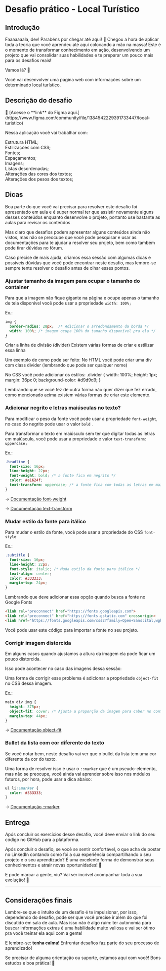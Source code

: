 # Desafio prático - Local Turístico

## Introdução

Faaaaaaala, dev! Parabéns por chegar até aqui! 💜
Chegou a hora de aplicar toda a teoria que você aprendeu até aqui colocando a mão na massa!
Este é o momento de transformar conhecimento em ação, desenvolvendo um projeto que vai consolidar suas habilidades e te preparar um pouco mais para os desafios reais!

Vamos lá? 🚀

Você vai desenvolver uma página web com informações sobre um determinado local turístico.

## Descrição do desafio

<aside>
💜 [Acesse o **link** do Figma aqui.](https://www.figma.com/community/file/1384542229391733447/local-turistico)

</aside>

Nessa aplicação você vai trabalhar com:

<aside>Estrutura HTML;</aside>

<aside>Estilizações com CSS;</aside>

<aside>Fontes;</aside>

<aside>Espaçamentos;</aside>

<aside>Imagens;</aside>

<aside>Listas desordenadas;</aside>

<aside>Alterações das cores dos textos;</aside>

<aside>Alterações dos pesos dos textos;</aside>

## Dicas

Boa parte do que você vai precisar para resolver este desafio foi apresentado em aula e é super normal ter que assistir novamente alguns desses conteúdos enquanto desenvolve o projeto, portanto use bastante as aulas para revisar os conteúdos.

Mas claro que desafios podem apresentar alguns conteúdos ainda não vistos, mas não se preocupe que você pode pesquisar e usar as documentações para te ajudar a resolver seu projeto, bem como também pode tirar dúvidas no fórum.

Caso precise de mais ajuda, criamos essa sessão com algumas dicas e possíveis dúvidas que você pode encontrar neste desafio, mas lembre-se sempre tente resolver o desafio antes de olhar esses pontos. 

### Ajustar tamanho da imagem para ocupar o tamanho do container

Para que a imagem não fique gigante na página e ocupe apenas o tamanho de tela disponível você pode usar a propriedade `width: 100%;`

Ex.:

```css
img {
  border-radius: 28px;  /* Adicionar o arredondamento da borda */
  width: 100%; /* imagem ocupa 100% do tamanho disponível pra ela */
}
```

Criar a linha de divisão (divider)
Existem várias formas de criar e estilizar essa linha

Um exemplo de como pode ser feito:
No HTML você pode criar uma div com class divider (lembrando que pode ser qualquer nome)
<div class="divider"></div>
​
No CSS você pode adicionar os estilos:
.divider {
  width: 100%;
  height: 1px;
  margin: 36px 0;
  background-color: #d9d9d9;
}


Lembrando que se você fez de outra forma não quer dizer que fez errado, como mencionado acima existem várias formas de criar este elemento.

### Adicionar negrito e letras maiúsculas no texto?

Para modificar o peso da fonte você pode usar a propriedade `font-weight`, no caso do negrito pode usar o valor `bold` .

Para transformar o texto em maiúsculo sem ter que digitar todas as letras em maiúsculo, você pode usar a propriedade e valor `text-transform: uppercase;` 

Ex.:

```css
.headline {
  font-size: 16px;
  line-height: 22px;
  font-weight: bold; /* a fonte fica em negrito */
  color: #e1624f;
  text-transform: uppercase; /* a fonte fica com todas as letras em maiúsculo */
}
```

→ [Documentação font-weight](https://developer.mozilla.org/en-US/docs/Web/CSS/font-weight)

→ [Documentação text-transform](https://developer.mozilla.org/en-US/docs/Web/CSS/text-transform)

### Mudar estilo da fonte para itálico

Para mudar o estilo da fonte, você pode usar a propriedade do CSS `font-style`

Ex.:

```css
.subtitle {
  font-size: 16px;
  line-height: 22px;
  font-style: italic; /* Muda estilo da fonte para itálico */
  text-align: center;
  color: #333333;
  margin-top: 24px;
}
```

Lembrando que deve adicionar essa opção quando busca a fonte no Google Fonts


```html
<link rel="preconnect" href="https://fonts.googleapis.com">
<link rel="preconnect" href="https://fonts.gstatic.com" crossorigin>
<link href="https://fonts.googleapis.com/css2?family=Open+Sans:ital,wght@1,300..800&display=swap" rel="stylesheet">
```

Você pode usar este código para importar a fonte no seu projeto.

### Corrigir imagem distorcida

Em alguns casos quando ajustamos a altura da imagem ela pode ficar um pouco distorcida.

Isso pode acontecer no caso das imagens dessa sessão:

Uma forma de corrigir esse problema é adicionar a propriedade `object-fit` no CSS dessa imagem.

Ex.:

```css
main div img {
  height: 375px;
  object-fit: cover; /* Ajusta a proporção da imagem para caber no container disponível pra ela sem distorcer */
  margin-top: 44px;
}
```

→ [Documentação object-fit](https://developer.mozilla.org/pt-BR/docs/Web/CSS/object-fit)

### Bullet da lista com cor diferente do texto

Se você notar bem, neste desafio vai ver que o bullet da lista tem uma cor diferente da cor do texto.

Uma forma de resolver isso é usar o `::marker` que é um pseudo-elemento, mas não se preocupe, você ainda vai aprender sobre isso nos módulos futuros, por hora, pode usar a dica abaixo:

```css
ul li::marker {
  color: #333333;
}
```

→ [Documentação ::marker](https://developer.mozilla.org/en-US/docs/Web/CSS/::marker)

## Entrega

Após concluir os exercícios desse desafio, você deve enviar o link do seu código no GitHub para a plataforma. 

Após concluir o desafio, se você se sentir confortável, o que acha de postar no LinkedIn 
contando como foi a sua experiência compartilhando o seu projeto e o seu aprendizado?
É uma excelente forma de demonstrar seus conhecimentos e atrair novas oportunidades! 👀

E pode marcar a gente, viu? Vai ser incrível acompanhar toda a sua evolução! 💜

---

## Considerações finais

Lembre-se que o intuito de um desafio é te impulsionar, por isso, dependendo do desafio, pode ser que você precise ir além do que foi discutido em sala de aula. 
Mas isso não é algo ruim: ter autonomia para buscar informações extras é uma habilidade muito valiosa e vai ser ótimo pra você treinar ela aqui com a gente!

E lembre-se: **tenha calma**! Enfrentar desafios faz parte do seu processo de aprendizado! 

Se precisar de alguma orientação ou suporte, estamos aqui com você!
Bons estudos e boa prática! 💜
